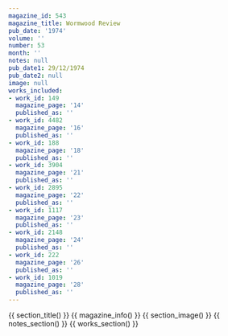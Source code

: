 ```yaml
---
magazine_id: 543
magazine_title: Wormwood Review
pub_date: '1974'
volume: ''
number: 53
month: ''
notes: null
pub_date1: 29/12/1974
pub_date2: null
image: null
works_included:
- work_id: 149
  magazine_page: '14'
  published_as: ''
- work_id: 4482
  magazine_page: '16'
  published_as: ''
- work_id: 188
  magazine_page: '18'
  published_as: ''
- work_id: 3904
  magazine_page: '21'
  published_as: ''
- work_id: 2895
  magazine_page: '22'
  published_as: ''
- work_id: 1117
  magazine_page: '23'
  published_as: ''
- work_id: 2148
  magazine_page: '24'
  published_as: ''
- work_id: 222
  magazine_page: '26'
  published_as: ''
- work_id: 1019
  magazine_page: '28'
  published_as: ''
---
```


{{ section_title() }}
{{ magazine_info() }}
{{ section_image() }}
{{ notes_section() }}
{{ works_section() }}
